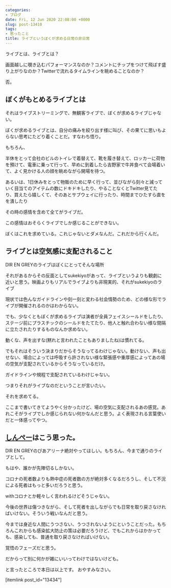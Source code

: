 ```yaml
---
categories:
- ブログ
date: Fri, 12 Jun 2020 22:08:00 +0000
slug: post-13410
tags:
- 思ったこと
title: ライブというぼくが求める日常の非日常
---
```


ライブとは、ライブとは？

画面越しに覗き込むパフォーマンスなのか？コメントにチップをつけて飛ばす盛り上がりなのか？Twitterで流れるタイムラインを眺めることなのか？

否。

<h2>ぼくがもとめるライブとは</h2>
それはライブストリーミングで、無観客ライブで、ぼくが求めるライブじゃない。

ぼくが求めるライブとは、自分の痛みを絞り出す様に叫び、その果てに思いもよらない思考にたどり着くことだ。すなわち悟り。

もちろん、

半休をとって会社のビルのトイレで着替えて、靴を履き替えて、ロッカーに荷物を預けて、電車に乗って行って、早めに到着したら吉野家で牛丼食べて会場着いて、よく見かける人の顔を眺めながら開場を待つ。

あるいは、1日休みをとって物販のために早く行って、並びながら刻々と減っていく目当てのアイテムの数にドキドキしたり、やることなくとTwitter見てたり、買えたら嬉しくて、そのあとサブウェイに行ったり、時間までひたすら直をを潰したり

その時の感情を含めて全てがライブだ。

この感情はおそらくライブでしか感じることができない。

ぼくはこれを求めている。これじゃないとダメなんだ。これだから行くんだ。

<h2>ライブとは空気感に支配されること</h2>

DIR EN GREYのライブはぼくにとってそんな場所

それがあるからその反面としてsukekiyoがあって、ライブというよりも観劇に近いと思う。映画よりもリアルでライブよりも非現実的、それがsukekiyoのライブ

現状では色んなガイドラインや刻一刻と変わる社会情勢のため、どの様な形でライブが開催されるのかはわからない。

でも、少なくともぼくが求めるライブは演者が全員フェイスシールドをしたり、ステージ前にプラスチックのシールドをたてたり、他人と触れ合わない様な間隔に立たされたりするものなんか求めない。

動くな、声を出すな(黙れと言われたこともありましたね)は慣れてる。

でもそれはそういう決まりだからそうなってるわけじゃない。動けない、声も出せない、場合によっては呼吸すら許されない様な緊張感や重厚感によってあの場の空気が支配されているからそうなっているだけ。

ガイドラインや規程で支配されているわけじゃない。

つまりそれがライブなのだということが言いたい。

それを求めてる。

ここまで書いてきてようやく分かったけど、場の空気に支配されるあの感覚。あれこそがライブでしか感じられない何かなんだと思う。よく表現される言葉使いだと一体感ってやつ。

<h2><a href="https://twitter.com/s_s_p_y">しんぺー</a>はこう思った。</h2>
DIR EN GREYのぴあアリーナ絶対やってほしい。もちろん、今まで通りのライブとして。

もはや、誰かが先陣切るしかない。

コロナの死者数よりも熱中症の死者数の方が絶対多くなるだろうし、そして不況による死者はもっと多いだろうと思う。

withコロナとか軽々しく言われるけどそうじゃない。

今後の世界は傷つきながら、そして死者を出しながらでも日常を取り戻さなければいけない。そういう戦いなんだと思う。

今までは身近な人間にうつさない、うつされないようにということだった。もちろんこれからも感染拡大防止の策は必要だろうけど、でもこれからはかかっても、感染しても、普通を取り戻さなければいけない。

覚悟のフェーズだと思う。

だからって別に何かが雑にいいってわけではないけども。

と言ったところで本日は以上です。
おやすみなさい。

[itemlink post_id="13434"]